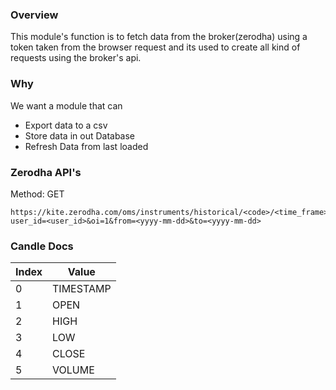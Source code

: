 ### Overview

This module's function is to fetch data from the broker(zerodha) using a token taken from the browser request and its used to create all kind of requests using the broker's api.

### Why

We want a module that can 
 - Export data to a csv
 - Store data in out Database
 - Refresh Data from last loaded

### Zerodha API's
Method: GET
 
```plaintext
https://kite.zerodha.com/oms/instruments/historical/<code>/<time_frame>?user_id=<user_id>&oi=1&from=<yyyy-mm-dd>&to=<yyyy-mm-dd>
```

### Candle Docs
| Index | Value |
| --- | --- |
| 0 | TIMESTAMP |
| 1 | OPEN |
| 2 | HIGH |
| 3 | LOW |
| 4 | CLOSE |
| 5 | VOLUME |

